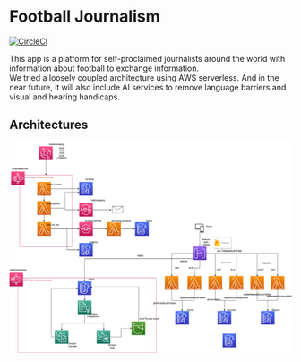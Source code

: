 # Football Journalism

[![CircleCI](https://dl.circleci.com/status-badge/img/gh/ShotaroMatsuya/football-journalism/tree/main.svg?style=svg)](https://dl.circleci.com/status-badge/redirect/gh/ShotaroMatsuya/football-journalism/tree/main)

This app is a platform for self-proclaimed journalists around the world with information about football to exchange information.  
We tried a loosely coupled architecture using AWS serverless. And in the near future, it will also include AI services to remove language barriers and visual and hearing handicaps.

## Architectures

![infrastructure](/fj_birdview.png)
